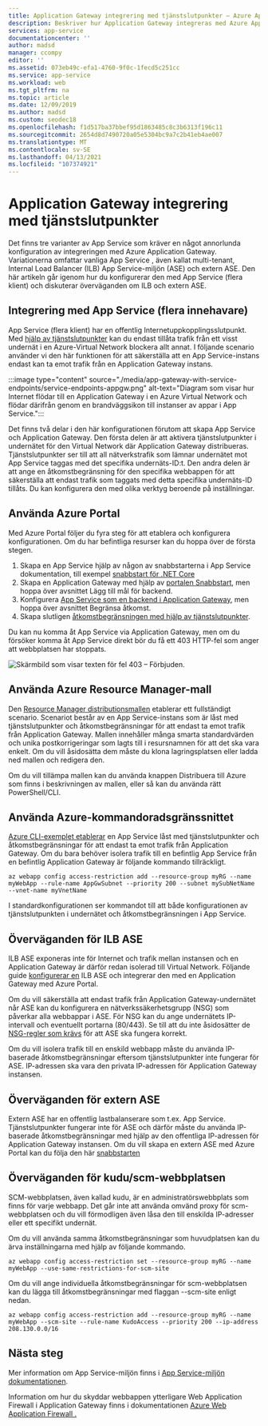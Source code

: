 ```yaml
---
title: Application Gateway integrering med tjänstslutpunkter – Azure App Service | Microsoft Docs
description: Beskriver hur Application Gateway integreras med Azure App Service med tjänstslutpunkter.
services: app-service
documentationcenter: ''
author: madsd
manager: ccompy
editor: ''
ms.assetid: 073eb49c-efa1-4760-9f0c-1fecd5c251cc
ms.service: app-service
ms.workload: web
ms.tgt_pltfrm: na
ms.topic: article
ms.date: 12/09/2019
ms.author: madsd
ms.custom: seodec18
ms.openlocfilehash: f1d517ba37bbef95d1863485c8c3b6313f196c11
ms.sourcegitcommit: 2654d8d7490720a05e5304bc9a7c2b41eb4ae007
ms.translationtype: MT
ms.contentlocale: sv-SE
ms.lasthandoff: 04/13/2021
ms.locfileid: "107374921"
---
```

# <a name="application-gateway-integration-with-service-endpoints"></a>Application Gateway integrering med tjänstslutpunkter
Det finns tre varianter av App Service som kräver en något annorlunda konfiguration av integreringen med Azure Application Gateway. Variationerna omfattar vanliga App Service , även kallat multi-tenant, Internal Load Balancer (ILB) App Service-miljön (ASE) och extern ASE. Den här artikeln går igenom hur du konfigurerar den med App Service (flera klient) och diskuterar överväganden om ILB och extern ASE.

## <a name="integration-with-app-service-multi-tenant"></a>Integrering med App Service (flera innehavare)
App Service (flera klient) har en offentlig Internetuppkopplingsslutpunkt. Med [hjälp av tjänstslutpunkter](../../virtual-network/virtual-network-service-endpoints-overview.md) kan du endast tillåta trafik från ett visst undernät i en Azure-Virtual Network blockera allt annat. I följande scenario använder vi den här funktionen för att säkerställa att en App Service-instans endast kan ta emot trafik från en Application Gateway instans.

:::image type="content" source="./media/app-gateway-with-service-endpoints/service-endpoints-appgw.png" alt-text="Diagram som visar hur Internet flödar till en Application Gateway i en Azure Virtual Network och flödar därifrån genom en brandväggsikon till instanser av appar i App Service.":::

Det finns två delar i den här konfigurationen förutom att skapa App Service och Application Gateway. Den första delen är att aktivera tjänstslutpunkter i undernätet för den Virtual Network där Application Gateway distribueras. Tjänstslutpunkter ser till att all nätverkstrafik som lämnar undernätet mot App Service taggas med det specifika undernäts-ID:t. Den andra delen är att ange en åtkomstbegränsning för den specifika webbappen för att säkerställa att endast trafik som taggats med detta specifika undernäts-ID tillåts. Du kan konfigurera den med olika verktyg beroende på inställningar.

## <a name="using-azure-portal"></a>Använda Azure Portal
Med Azure Portal följer du fyra steg för att etablera och konfigurera konfigurationen. Om du har befintliga resurser kan du hoppa över de första stegen.
1. Skapa en App Service hjälp av någon av snabbstarterna i App Service dokumentation, till exempel [snabbstart för .NET Core](../quickstart-dotnetcore.md)
2. Skapa en Application Gateway med hjälp av [portalen Snabbstart](../../application-gateway/quick-create-portal.md), men hoppa över avsnittet Lägg till mål för backend.
3. Konfigurera [App Service som en backend i Application Gateway](../../application-gateway/configure-web-app-portal.md), men hoppa över avsnittet Begränsa åtkomst.
4. Skapa slutligen [åtkomstbegränsningen med hjälp av tjänstslutpunkter](../../app-service/app-service-ip-restrictions.md#set-a-service-endpoint-based-rule).

Du kan nu komma åt App Service via Application Gateway, men om du försöker komma åt App Service direkt bör du få ett 403 HTTP-fel som anger att webbplatsen har stoppats.

![Skärmbild som visar texten för fel 403 – Förbjuden.](./media/app-gateway-with-service-endpoints/website-403-forbidden.png)

## <a name="using-azure-resource-manager-template"></a>Använda Azure Resource Manager-mall
Den [Resource Manager distributionsmallen][template-app-gateway-app-service-complete] etablerar ett fullständigt scenario. Scenariot består av en App Service-instans som är låst med tjänstslutpunkter och åtkomstbegränsningar för att endast ta emot trafik från Application Gateway. Mallen innehåller många smarta standardvärden och unika postkorrigeringar som lagts till i resursnamnen för att det ska vara enkelt. Om du vill åsidosätta dem måste du klona lagringsplatsen eller ladda ned mallen och redigera den. 

Om du vill tillämpa mallen kan du använda knappen Distribuera till Azure som finns i beskrivningen av mallen, eller så kan du använda rätt PowerShell/CLI.

## <a name="using-azure-command-line-interface"></a>Använda Azure-kommandoradsgränssnittet
[Azure CLI-exemplet etablerar](../../app-service/scripts/cli-integrate-app-service-with-application-gateway.md) en App Service låst med tjänstslutpunkter och åtkomstbegränsningar för att endast ta emot trafik från Application Gateway. Om du bara behöver isolera trafik till en befintlig App Service från en befintlig Application Gateway är följande kommando tillräckligt.

```azurecli-interactive
az webapp config access-restriction add --resource-group myRG --name myWebApp --rule-name AppGwSubnet --priority 200 --subnet mySubNetName --vnet-name myVnetName
```

I standardkonfigurationen ser kommandot till att både konfigurationen av tjänstslutpunkten i undernätet och åtkomstbegränsningen i App Service.

## <a name="considerations-for-ilb-ase"></a>Överväganden för ILB ASE
ILB ASE exponeras inte för Internet och trafik mellan instansen och en Application Gateway är därför redan isolerad till Virtual Network. Följande guide [konfigurerar en](../environment/integrate-with-application-gateway.md) ILB ASE och integrerar den med en Application Gateway med Azure Portal. 

Om du vill säkerställa att endast trafik från Application Gateway-undernätet når ASE kan du konfigurera en nätverkssäkerhetsgrupp (NSG) som påverkar alla webbappar i ASE. För NSG kan du ange undernätets IP-intervall och eventuellt portarna (80/443). Se till att du inte åsidosätter de [NSG-regler som krävs](../environment/network-info.md#network-security-groups) för att ASE ska fungera korrekt.

Om du vill isolera trafik till en enskild webbapp måste du använda IP-baserade åtkomstbegränsningar eftersom tjänstslutpunkter inte fungerar för ASE. IP-adressen ska vara den privata IP-adressen för Application Gateway instansen.

## <a name="considerations-for-external-ase"></a>Överväganden för extern ASE
Extern ASE har en offentlig lastbalanserare som t.ex. App Service. Tjänstslutpunkter fungerar inte för ASE och därför måste du använda IP-baserade åtkomstbegränsningar med hjälp av den offentliga IP-adressen för Application Gateway instansen. Om du vill skapa en extern ASE med Azure Portal kan du följa den här [snabbstarten](../environment/create-external-ase.md)

[template-app-gateway-app-service-complete]: https://github.com/Azure/azure-quickstart-templates/tree/master/201-web-app-with-app-gateway-v2/ "Azure Resource Manager mall för fullständigt scenario"

## <a name="considerations-for-kuduscm-site"></a>Överväganden för kudu/scm-webbplatsen
SCM-webbplatsen, även kallad kudu, är en administratörswebbplats som finns för varje webbapp. Det går inte att använda omvänd proxy för scm-webbplatsen och du vill förmodligen även låsa den till enskilda IP-adresser eller ett specifikt undernät.

Om du vill använda samma åtkomstbegränsningar som huvudplatsen kan du ärva inställningarna med hjälp av följande kommando.

```azurecli-interactive
az webapp config access-restriction set --resource-group myRG --name myWebApp --use-same-restrictions-for-scm-site
```

Om du vill ange individuella åtkomstbegränsningar för scm-webbplatsen kan du lägga till åtkomstbegränsningar med flaggan --scm-site enligt nedan.

```azurecli-interactive
az webapp config access-restriction add --resource-group myRG --name myWebApp --scm-site --rule-name KudoAccess --priority 200 --ip-address 208.130.0.0/16
```

## <a name="next-steps"></a>Nästa steg
Mer information om App Service-miljön finns i [App Service-miljön dokumentationen](/azure/app-service/environment).

Information om hur du skyddar webbappen ytterligare Web Application Firewall i Application Gateway finns i dokumentationen [Azure Web Application Firewall .](../../web-application-firewall/ag/ag-overview.md)

